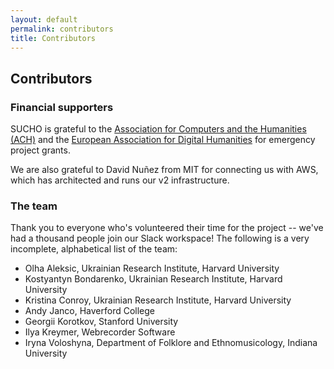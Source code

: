 ```yaml
---
layout: default
permalink: contributors
title: Contributors
---
```


## Contributors

### Financial supporters

SUCHO is grateful to the [Association for Computers and the Humanities (ACH)](https://ach.org/) and the [European Association for Digital Humanities](https://eadh.org/) for emergency project grants.

We are also grateful to David Nuñez from MIT for connecting us with AWS, which has architected and runs our v2 infrastructure.

### The team
Thank you to everyone who's volunteered their time for the project -- we've had a thousand people join our Slack workspace! The following is a very incomplete, alphabetical list of the team:

- Olha Aleksic, Ukrainian Research Institute, Harvard University
- Kostyantyn Bondarenko, Ukrainian Research Institute, Harvard University
- Kristina Conroy, Ukrainian Research Institute, Harvard University
- Andy Janco, Haverford College
- Georgii Korotkov, Stanford University
- Ilya Kreymer, Webrecorder Software
- Iryna Voloshyna, Department of Folklore and Ethnomusicology, Indiana University
